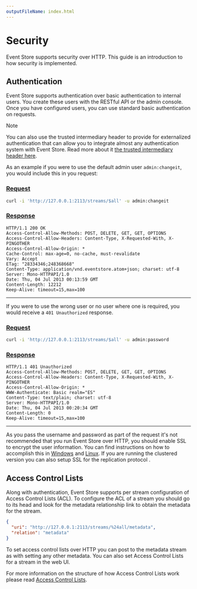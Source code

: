 ```yaml
---
outputFileName: index.html
---
```


# Security

Event Store supports security over HTTP. This guide is an introduction to how security is implemented.

<!-- TODO: Where can you read more? -->

## Authentication

Event Store supports authentication over basic authentication to internal users. You create these users with the RESTful API or the admin console. Once you have configured users, you can use standard basic authentication on requests.

> [!NOTE]
> You can also use the trusted intermediary header to provide for externalized authentication that can allow you to integrate almost any authentication system with Event Store. Read more about it [the trusted intermediary header here](optional-http-headers/trusted-intermediary.md).

As an example if you were to use the default admin user `admin:changeit`, you would include this in you request:

### [Request](#tab/tabid-1)

```bash
curl -i 'http://127.0.0.1:2113/streams/$all' -u admin:changeit
```

### [Response](#tab/tabid-2)

```http
HTTP/1.1 200 OK
Access-Control-Allow-Methods: POST, DELETE, GET, GET, OPTIONS
Access-Control-Allow-Headers: Content-Type, X-Requested-With, X-PINGOTHER
Access-Control-Allow-Origin: *
Cache-Control: max-age=0, no-cache, must-revalidate
Vary: Accept
ETag: "28334346;248368668"
Content-Type: application/vnd.eventstore.atom+json; charset: utf-8
Server: Mono-HTTPAPI/1.0
Date: Thu, 04 Jul 2013 00:13:59 GMT
Content-Length: 12212
Keep-Alive: timeout=15,max=100
```

* * *

If you were to use the wrong user or no user where one is required, you would receive a `401 Unauthorized` response.

### [Request](#tab/tabid-3)

```bash
curl -i 'http://127.0.0.1:2113/streams/$all' -u admin:password
```

### [Response](#tab/tabid-4)

```http
HTTP/1.1 401 Unauthorized
Access-Control-Allow-Methods: POST, DELETE, GET, GET, OPTIONS
Access-Control-Allow-Headers: Content-Type, X-Requested-With, X-PINGOTHER
Access-Control-Allow-Origin: *
WWW-Authenticate: Basic realm="ES"
Content-Type: text/plain; charset: utf-8
Server: Mono-HTTPAPI/1.0
Date: Thu, 04 Jul 2013 00:20:34 GMT
Content-Length: 0
Keep-Alive: timeout=15,max=100
```

* * *

As you pass the username and password as part of the request it's not recommended that you run Event Store over HTTP, you should enable SSL to encrypt the user information. You can find instructions on how to accomplish this in [Windows](~/server/setting_up_ssl.md) and [Linux](~/server/setting_up_ssl_linux.md). If you are running the clustered version you can also setup SSL for the replication protocol <!-- TODO: Does this need further explanation? -->.

## Access Control Lists

Along with authentication, Event Store supports per stream configuration of Access Control Lists (ACL). To configure the ACL of a stream you should go to its head and look for the metadata relationship link to obtain the metadata for the stream.

```json
{
  "uri": "http://127.0.0.1:2113/streams/%24all/metadata",
  "relation": "metadata"
}
```

To set access control lists over HTTP you can post to the metadata stream as with setting any other metadata. You can also set Access Control Lists for a stream in the web UI.

For more information on the structure of how Access Control Lists work please read [Access Control Lists](~/server/users-and-access-control-lists.md).
